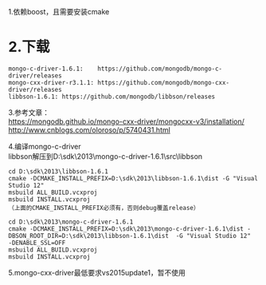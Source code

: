 
1.依赖boost，且需要安装cmake

2.下载
==========
	mongo-c-driver-1.6.1:    https://github.com/mongodb/mongo-c-driver/releases
	mongo-cxx-driver-r3.1.1: https://github.com/mongodb/mongo-cxx-driver/releases
	libbson-1.6.1: https://github.com/mongodb/libbson/releases


3.参考文章：<br>
https://mongodb.github.io/mongo-cxx-driver/mongocxx-v3/installation/<br>
http://www.cnblogs.com/oloroso/p/5740431.html



4.编译mongo-c-driver<br>
libbson解压到D:\sdk\2013\mongo-c-driver-1.6.1\src\libbson


	cd D:\sdk\2013\libbson-1.6.1
	cmake -DCMAKE_INSTALL_PREFIX=D:\sdk\2013\libbson-1.6.1\dist -G "Visual Studio 12"
	msbuild ALL_BUILD.vcxproj
	msbuild INSTALL.vcxproj
	（上面的CMAKE_INSTALL_PREFIX必须有，否则debug覆盖release）

	cd D:\sdk\2013\mongo-c-driver-1.6.1
	cmake -DCMAKE_INSTALL_PREFIX=D:\sdk\2013\mongo-c-driver-1.6.1\dist -DBSON_ROOT_DIR=D:\sdk\2013\libbson-1.6.1\dist  -G "Visual Studio 12"  -DENABLE_SSL=OFF
	msbuild ALL_BUILD.vcxproj
	msbuild INSTALL.vcxproj

5.mongo-cxx-driver最低要求vs2015update1，暂不使用
